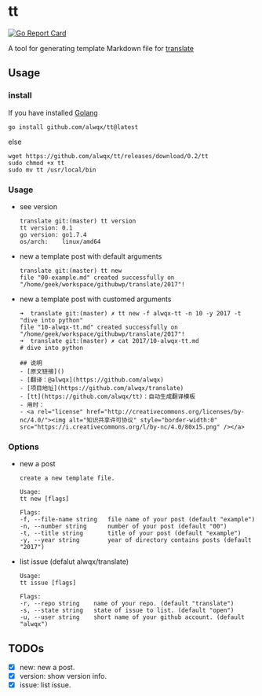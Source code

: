 # tt

[![Go Report Card](https://goreportcard.com/badge/github.com/alwqx/tt)](https://goreportcard.com/report/github.com/alwqx/tt)

A tool for generating template Markdown file for [translate](https://github.com/alwqx/translate)

## Usage

### install

If you have installed [Golang](https://golang.org)

```
go install github.com/alwqx/tt@latest
```

else

```
wget https://github.com/alwqx/tt/releases/download/0.2/tt
sudo chmod +x tt
sudo mv tt /usr/local/bin
```

### Usage

- see version

  ```
  translate git:(master) tt version
  tt version: 0.1
  go version: go1.7.4
  os/arch:    linux/amd64
  ```

- new a template post with default arguments

  ```
  translate git:(master) tt new
  file "00-example.md" created successfully on "/home/geek/workspace/githubwp/translate/2017"!
  ```

- new a template post with customed arguments

  ```
  ➜  translate git:(master) ✗ tt new -f alwqx-tt -n 10 -y 2017 -t "dive into python"
  file "10-alwqx-tt.md" created successfully on "/home/geek/workspace/githubwp/translate/2017"!
  ➜  translate git:(master) ✗ cat 2017/10-alwqx-tt.md
  # dive into python

  ## 说明
  - [原文链接]()
  - [翻译：@alwqx](https://github.com/alwqx)
  - [项目地址](https://github.com/alwqx/translate)
  - [tt](https://github.com/alwqx/tt)：自动生成翻译模板
  - 用时：
  - <a rel="license" href="http://creativecommons.org/licenses/by-nc/4.0/"><img alt="知识共享许可协议" style="border-width:0" src="https://i.creativecommons.org/l/by-nc/4.0/80x15.png" /></a>
  ```

### Options

- new a post

  ```
  create a new template file.

  Usage:
  tt new [flags]

  Flags:
  -f, --file-name string   file name of your post (default "example")
  -n, --number string      number of your post (default "00")
  -t, --title string       title of your post (default "example")
  -y, --year string        year of directory contains posts (default "2017")
  ```

- list issue (defalut alwqx/translate)

  ```
  Usage:
  tt issue [flags]

  Flags:
  -r, --repo string    name of your repo. (default "translate")
  -s, --state string   state of issue to list. (default "open")
  -u, --user string    short name of your github account. (default "alwqx")
  ```

## TODOs

- [x] new: new a post.
- [x] version: show version info.
- [x] issue: list issue.

